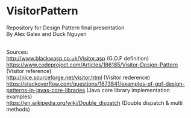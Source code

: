 # VisitorPattern
Repository for Design Pattern final presentation<br />
By Alex Galex and Duck Nguyen<br /><br />

Sources:<br />
http://www.blackwasp.co.uk/Visitor.asp (G.O.F definition) <br />
https://www.codeproject.com/Articles/186185/Visitor-Design-Pattern (Visitor reference) <br />
http://nice.sourceforge.net/visitor.html (Visitor rederence) <br />
https://stackoverflow.com/questions/1673841/examples-of-gof-design-patterns-in-javas-core-libraries (Java core library implementation examples) <br />
https://en.wikipedia.org/wiki/Double_dispatch (Double dispatch & multi methods) 
